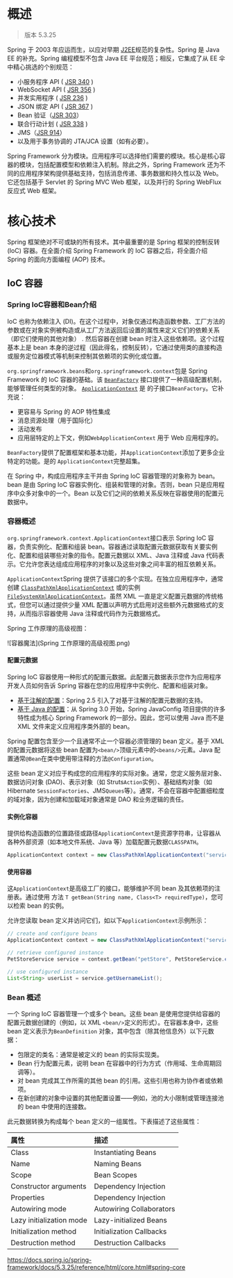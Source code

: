 # 概述

> 版本 5.3.25

Spring 于 2003 年应运而生，以应对早期 [J2EE](https://en.wikipedia.org/wiki/Java_Platform,_Enterprise_Edition)规范的复杂性。Spring 是 Java EE 的补充。Spring 编程模型不包含 Java EE 平台规范；相反，它集成了从 EE 伞中精心挑选的个别规范：

- 小服务程序 API ( [JSR 340](https://jcp.org/en/jsr/detail?id=340) )
- WebSocket API ( [JSR 356](https://www.jcp.org/en/jsr/detail?id=356) )
- 并发实用程序 ( [JSR 236](https://www.jcp.org/en/jsr/detail?id=236) )
- JSON 绑定 API ( [JSR 367](https://jcp.org/en/jsr/detail?id=367) )
- Bean 验证（[JSR 303](https://jcp.org/en/jsr/detail?id=303)）
- 联合行动计划 ( [JSR 338](https://jcp.org/en/jsr/detail?id=338) )
- JMS（[JSR 914](https://jcp.org/en/jsr/detail?id=914)）
- 以及用于事务协调的 JTA/JCA 设置（如有必要）。

Spring Framework 分为模块。应用程序可以选择他们需要的模块。核心是核心容器的模块，包括配置模型和依赖注入机制。除此之外，Spring Framework 还为不同的应用程序架构提供基础支持，包括消息传递、事务数据和持久性以及 Web。它还包括基于 Servlet 的 Spring MVC Web 框架，以及并行的 Spring WebFlux 反应式 Web 框架。

# 核心技术

Spring 框架绝对不可或缺的所有技术。其中最重要的是 Spring 框架的控制反转 (IoC) 容器。在全面介绍 Spring Framework 的 IoC 容器之后，将全面介绍 Spring 的面向方面编程 (AOP) 技术。

## IoC 容器

### Spring IoC容器和Bean介绍

IoC 也称为依赖注入 (DI)。在这个过程中，对象仅通过构造函数参数、工厂方法的参数或在对象实例被构造或从工厂方法返回后设置的属性来定义它们的依赖关系（即它们使用的其他对象） . 然后容器在创建 bean 时注入这些依赖项。这个过程基本上是 bean 本身的逆过程（因此得名，控制反转），它通过使用类的直接构造或服务定位器模式等机制来控制其依赖项的实例化或位置。

`org.springframework.beans`和`org.springframework.context`包是 Spring Framework 的 IoC 容器的基础。该 [`BeanFactory`](https://docs.spring.io/spring-framework/docs/5.3.25/javadoc-api/org/springframework/beans/factory/BeanFactory.html) 接口提供了一种高级配置机制，能够管理任何类型的对象。 [`ApplicationContext`](https://docs.spring.io/spring-framework/docs/5.3.25/javadoc-api/org/springframework/context/ApplicationContext.html) 是 的子接口`BeanFactory`。它补充说：

- 更容易与 Spring 的 AOP 特性集成
- 消息资源处理（用于国际化）
- 活动发布
- 应用层特定的上下文，例如`WebApplicationContext` 用于 Web 应用程序的。

`BeanFactory`提供了配置框架和基本功能，并`ApplicationContext`添加了更多企业特定的功能。是的 `ApplicationContext`完整超集。

在 Spring 中，构成应用程序主干并由 Spring IoC 容器管理的对象称为 bean。bean 是由 Spring IoC 容器实例化、组装和管理的对象。否则，bean 只是应用程序中众多对象中的一个。Bean 以及它们之间的依赖关系反映在容器使用的配置元数据中。

### 容器概述

`org.springframework.context.ApplicationContext`接口表示 Spring IoC 容器，负责实例化、配置和组装 bean。容器通过读取配置元数据获取有关要实例化、配置和组装哪些对象的指令。配置元数据以 XML、Java 注释或 Java 代码表示。它允许您表达组成应用程序的对象以及这些对象之间丰富的相互依赖关系。

`ApplicationContext`Spring 提供了该接口的多个实现。在独立应用程序中，通常创建 [`ClassPathXmlApplicationContext`](https://docs.spring.io/spring-framework/docs/5.3.25/javadoc-api/org/springframework/context/support/ClassPathXmlApplicationContext.html) 或的实例[`FileSystemXmlApplicationContext`](https://docs.spring.io/spring-framework/docs/5.3.25/javadoc-api/org/springframework/context/support/FileSystemXmlApplicationContext.html)。虽然 XML 一直是定义配置元数据的传统格式，但您可以通过提供少量 XML 配置以声明方式启用对这些额外元数据格式的支持，从而指示容器使用 Java 注释或代码作为元数据格式。

Spring 工作原理的高级视图：

![容器魔法](Spring 工作原理的高级视图.png)

#### 配置元数据

Spring IoC 容器使用一种形式的配置元数据。此配置元数据表示您作为应用程序开发人员如何告诉 Spring 容器在您的应用程序中实例化、配置和组装对象。

- [基于注解的配置](https://docs.spring.io/spring-framework/docs/5.3.25/reference/html/core.html#beans-annotation-config)：Spring 2.5 引入了对基于注解的配置元数据的支持。
- [基于 Java 的配置](https://docs.spring.io/spring-framework/docs/5.3.25/reference/html/core.html#beans-java)：从 Spring 3.0 开始，Spring JavaConfig 项目提供的许多特性成为核心 Spring Framework 的一部分。因此，您可以使用 Java 而不是 XML 文件来定义应用程序类外部的 bean。

Spring 配置包含至少一个且通常不止一个容器必须管理的 bean 定义。基于 XML 的配置元数据将这些 bean 配置为`<bean/>`顶级元素中的`<beans/>`元素。Java 配置通常`@Bean`在类中使用带注释的方法`@Configuration`。

这些 bean 定义对应于构成您的应用程序的实际对象。通常，您定义服务层对象、数据访问对象 (DAO)、表示对象（如 Struts`Action`实例）、基础结构对象（如 Hibernate `SessionFactories`、JMS`Queues`等）。通常，不会在容器中配置细粒度的域对象，因为创建和加载域对象通常是 DAO 和业务逻辑的责任。

#### 实例化容器

提供给构造函数的位置路径或路径`ApplicationContext`是资源字符串，让容器从各种外部资源（如本地文件系统、Java 等）加载配置元数据`CLASSPATH`。

```java
ApplicationContext context = new ClassPathXmlApplicationContext("services.xml", "daos.xml");
```

#### 使用容器

这`ApplicationContext`是高级工厂的接口，能够维护不同 bean 及其依赖项的注册表。通过使用 方法 `T getBean(String name, Class<T> requiredType)`，您可以检索 bean 的实例。

允许您读取 bean 定义并访问它们，如以下`ApplicationContext`示例所示：

```java
// create and configure beans
ApplicationContext context = new ClassPathXmlApplicationContext("services.xml", "daos.xml");

// retrieve configured instance
PetStoreService service = context.getBean("petStore", PetStoreService.class);

// use configured instance
List<String> userList = service.getUsernameList();
```

### Bean 概述

一个 Spring IoC 容器管理一个或多个 bean。这些 bean 是使用您提供给容器的配置元数据创建的（例如，以 XML `<bean/>`定义的形式）。在容器本身中，这些 bean 定义表示为`BeanDefinition` 对象，其中包含（除其他信息外）以下元数据：

- 包限定的类名：通常是被定义的 bean 的实际实现类。
- Bean 行为配置元素，说明 bean 在容器中的行为方式（作用域、生命周期回调等）。
- 对 bean 完成其工作所需的其他 bean 的引用。这些引用也称为协作者或依赖项。
- 在新创建的对象中设置的其他配置设置——例如，池的大小限制或管理连接池的 bean 中使用的连接数。

此元数据转换为构成每个 bean 定义的一组属性。下表描述了这些属性：

| 属性                     | 描述                     |
| :----------------------- | :----------------------- |
| Class                    | Instantiating Beans      |
| Name                     | Naming Beans             |
| Scope                    | Bean Scopes              |
| Constructor arguments    | Dependency Injection     |
| Properties               | Dependency Injection     |
| Autowiring mode          | Autowiring Collaborators |
| Lazy initialization mode | Lazy-initialized Beans   |
| Initialization method    | Initialization Callbacks |
| Destruction method       | Destruction Callbacks    |

https://docs.spring.io/spring-framework/docs/5.3.25/reference/html/core.html#spring-core